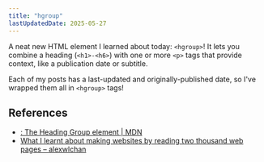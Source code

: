 ```yaml
---
title: "hgroup"
lastUpdatedDate: 2025-05-27
---
```


<!-- markdownlint-disable no-inline-html -->

A neat new HTML element I learned about today: `<hgroup>`!
It lets you combine a heading (`<h1>-<h6>`) with one or more `<p>` tags that provide context, like a publication date or subtitle.

Each of my posts has a last-updated and originally-published date, so I've wrapped them all in `<hgroup>` tags!

## References

- [<hgroup>: The Heading Group element | MDN](https://developer.mozilla.org/en-US/docs/Web/HTML/Reference/Elements/hgroup)
- [What I learnt about making websites by reading two thousand web pages – alexwlchan](https://alexwlchan.net/2025/learning-how-to-make-websites/)